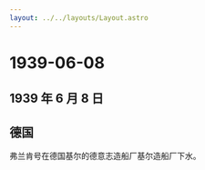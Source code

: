 ```yaml
---
layout: ../../layouts/Layout.astro
---
```


# 1939-06-08

## 1939 年 6 月 8 日

## 德国

弗兰肯号在德国基尔的德意志造船厂基尔造船厂下水。